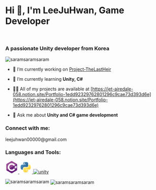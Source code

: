 <h1 align="left">Hi 👋, I'm LeeJuHwan, Game Developer</h1>
<br>
<h3 align="left">A passionate Unity developer from Korea</h3>

<p align="left"> <img src="https://komarev.com/ghpvc/?username=saramsaramsaram&label=Profile%20views&color=0e75b6&style=flat" alt="saramsaramsaram" /> </p>

- 🔭 I’m currently working on [Project-TheLastHeir](https://github.com/Team-TheLastHeir)

- 🌱 I’m currently learning **Unity, C#**

- 👨‍💻 All of my projects are available at [https://jet-airedale-058.notion.site/Portfolio-1edd92329762801296c9cae73d393d6e](https://jet-airedale-058.notion.site/Portfolio-1edd92329762801296c9cae73d393d6e)

- 💬 Ask me about **Unity and C# game development**

<h3 align="left">Connect with me:</h3>
<p align="left">leejuhwan00000@gmail.com
</p>

<h3 align="left">Languages and Tools:</h3>
<p align="left"> <a href="https://www.w3schools.com/cs/" target="_blank" rel="noreferrer"> <img src="https://raw.githubusercontent.com/devicons/devicon/master/icons/csharp/csharp-original.svg" alt="csharp" width="40" height="40"/> </a> <a href="https://www.python.org" target="_blank" rel="noreferrer"> <img src="https://raw.githubusercontent.com/devicons/devicon/master/icons/python/python-original.svg" alt="python" width="40" height="40"/> </a> <a href="https://unity.com/" target="_blank" rel="noreferrer"> <img src="https://www.vectorlogo.zone/logos/unity3d/unity3d-icon.svg" alt="unity" width="40" height="40"/> </a> </p>

<p><img align="left" src="https://github-readme-stats.vercel.app/api/top-langs?username=saramsaramsaram&show_icons=true&locale=en&layout=compact" alt="saramsaramsaram" /></p>

<p>&nbsp;<img align="center" src="https://github-readme-stats.vercel.app/api?username=saramsaramsaram&show_icons=true&locale=en" alt="saramsaramsaram" /></p>
